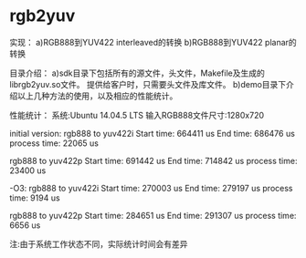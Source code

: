 # rgb2yuv

实现：
a)RGB888到YUV422 interleaved的转换
b)RGB888到YUV422 planar的转换

目录介绍：
a)sdk目录下包括所有的源文件，头文件，Makefile及生成的librgb2yuv.so文件。
提供给客户时，只需要头文件及库文件。
b)demo目录下介绍以上几种方法的使用，以及相应的性能统计。


性能统计：
系统:Ubuntu 14.04.5 LTS
输入RGB888文件尺寸:1280x720

initial version:
rgb888 to yuv422i
Start time: 664411 us
End time: 686476 us
process time: 22065 us

rgb888 to yuv422p
Start time: 691442 us
End time: 714842 us
process time: 23400 us

-O3:
rgb888 to yuv422i
Start time: 270003 us
End time: 279197 us
process time: 9194 us

rgb888 to yuv422p
Start time: 284651 us
End time: 291307 us
process time: 6656 us

注:由于系统工作状态不同，实际统计时间会有差异
